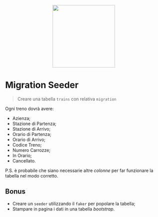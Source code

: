 <p align="center"><a href="https://laravel.com" target="_blank"><img src="https://raw.githubusercontent.com/laravel/art/master/logo-lockup/5%20SVG/2%20CMYK/1%20Full%20Color/laravel-logolockup-cmyk-red.svg" width="200"></a></p>

# Migration Seeder
> Creare una tabella `trains` con relativa `migration`

Ogni treno dovrà avere:
- Azienza;
- Stazione di Partenza;
- Stazione di Arrivo;
- Orario di Partenza;
- Orario di Arrivo;
- Codice Treno;
- Numero Carrozze;
- In Orario;
- Cancellato.

P.S. è probabile che siano necessarie altre *colonne* per far funzionare la tabella nel modo corretto.

## Bonus 
- Creare un `seeder` utilizzando il `faker` per popolare la tabella;
- Stampare in pagina i dati in una tabella *bootstrap*.
